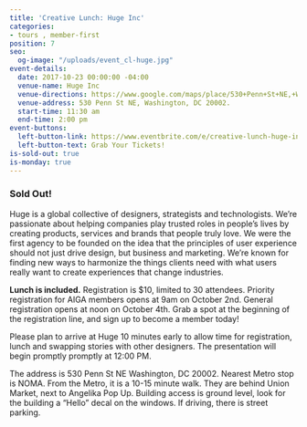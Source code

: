 ```yaml
---
title: 'Creative Lunch: Huge Inc'
categories:
- tours , member-first
position: 7
seo:
  og-image: "/uploads/event_cl-huge.jpg"
event-details:
  date: 2017-10-23 00:00:00 -04:00
  venue-name: Huge Inc
  venue-directions: https://www.google.com/maps/place/530+Penn+St+NE,+Washington,+DC+20002/@38.910367,-76.9987654,17z/data=!3m1!4b1!4m5!3m4!1s0x89b7b8104f0f7273:0xdea50325c0d85125!8m2!3d38.910367!4d-76.9965767
  venue-address: 530 Penn St NE, Washington, DC 20002.
  start-time: 11:30 am
  end-time: 2:00 pm
event-buttons:
  left-button-link: https://www.eventbrite.com/e/creative-lunch-huge-inc-tickets-38470141228
  left-button-text: Grab Your Tickets!
is-sold-out: true
is-monday: true
---
```


### Sold Out!

Huge is a global collective of designers, strategists and technologists.
We’re passionate about helping companies play trusted roles in people’s lives by creating products, services and brands that people truly love.
We were the first agency to be founded on the idea that the principles of user experience should not just drive design, but business and marketing. We’re known for finding new ways to harmonize the things clients need with what users really want to create experiences that change industries.

**Lunch is included.** Registration is $10, limited to 30 attendees. Priority registration for AIGA members opens at 9am on October 2nd. General registration opens at noon on October 4th. Grab a spot at the beginning of the registration line, and sign up to become a member today!

Please plan to arrive at Huge 10 minutes early to allow time for registration, lunch and swapping stories with other designers. The presentation will begin promptly promptly at 12:00 PM.

The address is 530 Penn St NE Washington, DC 20002. Nearest Metro stop is NOMA. From the Metro, it is a 10-15 minute walk. They are behind Union Market, next to Angelika Pop Up. Building access is ground level, look for the building a “Hello” decal on the windows. If driving, there is street parking.